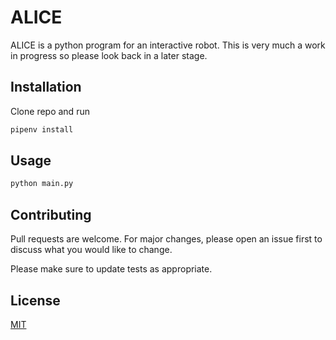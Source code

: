 # ALICE

ALICE is a python program for an interactive robot. This is very much a work in progress so please look back in a later stage.

## Installation

Clone repo and run

```bash
pipenv install
```

## Usage

```bash
python main.py
```

## Contributing
Pull requests are welcome. For major changes, please open an issue first to discuss what you would like to change.

Please make sure to update tests as appropriate.

## License
[MIT](https://choosealicense.com/licenses/mit/)
